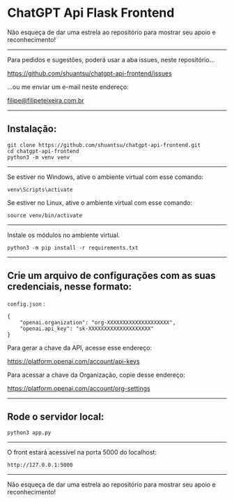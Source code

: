 # ChatGPT Api Flask Frontend

Não esqueça de dar uma estrela ao repositório para mostrar seu apoio e reconhecimento!

---

Para pedidos e sugestões, poderá usar a aba issues, neste repositório...

https://github.com/shuantsu/chatgpt-api-frontend/issues

...ou me enviar um e-mail neste endereço:

filipe@filipeteixeira.com.br

---

## Instalação:

```
git clone https://github.com/shuantsu/chatgpt-api-frontend.git
cd chatgpt-api-frontend
python3 -m venv venv
```

---

Se estiver no Windows, ative o ambiente virtual com esse comando:
```
venv\Scripts\activate
```
Se estiver no Linux, ative o ambiente virtual com esse comando:
```
source venv/bin/activate
```

---

Instale os módulos no ambiente virtual.

```
python3 -m pip install -r requirements.txt
```

---

## Crie um arquivo de configurações com as suas credenciais, nesse formato:

`config.json` :
```
{
    "openai.organization": "org-XXXXXXXXXXXXXXXXXXXX",
    "openai.api_key": "sk-XXXXXXXXXXXXXXXXXXXX"
}
```


Para gerar a chave da API, acesse esse endereço:

https://platform.openai.com/account/api-keys

Para acessar a chave da Organização, copie desse endereço:

https://platform.openai.com/account/org-settings

---
## Rode o servidor local:
```
python3 app.py
```
---
O front estará acessivel na porta 5000 do localhost:

`http://127.0.0.1:5000`

---

Não esqueça de dar uma estrela ao repositório para mostrar seu apoio e reconhecimento!